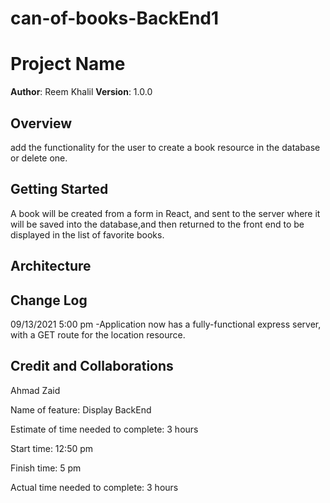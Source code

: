 # can-of-books-BackEnd1

# Project Name

**Author**: Reem Khalil 
**Version**: 1.0.0 
## Overview

add the functionality for the user to create a book resource in the database or delete one.

## Getting Started

A book will be created from a form in React, and sent to the server where it will be saved into the database,and then returned to the front end to be displayed in the list of favorite books.
## Architecture

<!-- Provide a detailed description of the application design. What technologies (languages, libraries, etc) you're using, and any other relevant design information. -->

## Change Log

09/13/2021 5:00 pm -Application now has a fully-functional express server, with a GET route for the location resource.
## Credit and Collaborations

Ahmad Zaid 





Name of feature: Display BackEnd 

Estimate of time needed to complete: 3 hours 

Start time: 12:50 pm

Finish time: 5 pm

Actual time needed to complete: 3 hours 

